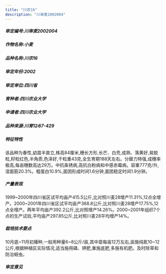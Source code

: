```yaml
---
title: "川农16"
description: "川审麦2002004"
---
```

##### 审定编号:川审麦2002004

##### 作物名称:小麦

##### 品种名称:川农16

##### 审定年份:2002

##### 审定单位:四川省

##### 育种者:四川农业大学

##### 申请者:四川农业大学

##### 品种来源:川育12∕87-429

##### 特征特性
该品种为春性,幼苗半直立,株高84厘米,穗长方形,长芒、白壳,成熟、落黄好,易脱粒,籽粒红色,半角质,色泽好,千粒重43克,全生育期188天左右。分蘖力特强,成穗率极高,每亩穗数高达29万。中抗条锈病,高抗白粉病和中感赤霉病。容重777克/升,湿面筋20.3%。粗蛋白10.9%,面团形成时间1.6分钟,面团稳定时间1.9分钟。

##### 产量表现
1999~2000年四川省区试平均亩产415.5公斤,比对照川麦28增产11.31%,12点全增产。2000~2001年四川省区试平均亩产368.8公斤,比对照川麦28增产17.75%,12点全增产。两年平均亩产392.2公斤,比对照增产14.26%。2000~2001年组织7个点的生产试验,平均亩产297.85公斤,比对照川麦28平均增产14%。

##### 栽培技术要点
10月底~11月初播种,一般用种量6~8公斤/亩,其中苗每亩12万左右,亩施纯氮10~12公斤,根据种植区实际情况,适当施用磷、钾肥,重施底肥,多施有机肥。及时除草和防治蚜虫。

##### 审定意见


